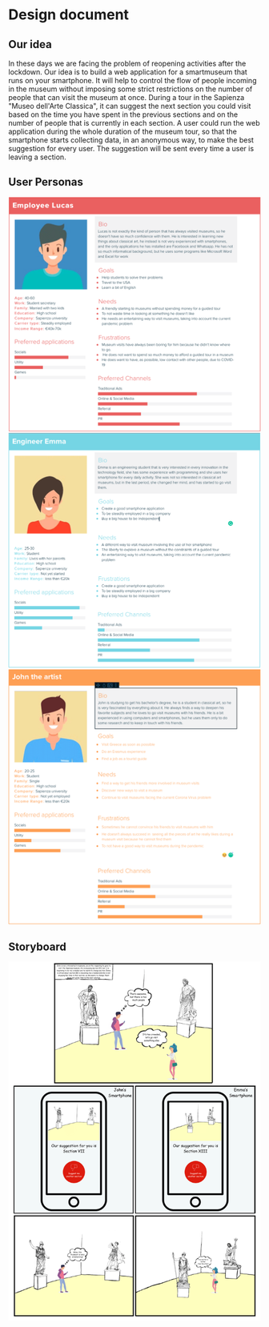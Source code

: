 # Design document
## Our idea

In these days we are facing the problem of reopening activities after the lockdown. Our idea is to build a web application for a smartmuseum that runs on your smartphone. It will help to control the flow of people incoming in the museum without imposing some strict restrictions on the number of people that can visit the museum at once. During a tour in the Sapienza "Museo dell'Arte Classica", it can suggest the next section you could visit based on the time you have spent in the previous sections and on the number of people that is currently in each section.  A user could run the web application during the whole duration of the museum tour, so that the smartphone starts collecting data, in an anonymous way, to make the best suggestion for every user. The suggestion will be sent every time a user is leaving a section.


## User Personas

![John](Images/persona_1.png)
![Emma](Images/persona_2.png)
![Lucas](Images/persona_3.png)

## Storyboard

![A typical usage of the application](Images/storyboard.png)
